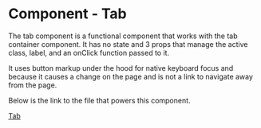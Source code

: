 # Component - Tab

The tab component is a functional component that works with the tab container component. It has no state and 3 props that manage the active class, label, and an onClick function passed to it.

It uses button markup under the hood for native keyboard focus and because it causes a change on the page and is not a link to navigate away from the page.

Below is the link to the file that powers this component.

[Tab](https://github.com/joeHillman/react-workbench/blob/master/src/components/TabNavigation/Tab.js)
